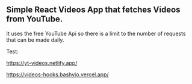 ## Simple React Videos App that fetches Videos from YouTube.

It uses the free YouTube Api so there is a limit to the number of requests that can be made daily.

Test:

https://yt-videos.netlify.app/

https://videos-hooks.bashyio.vercel.app/
